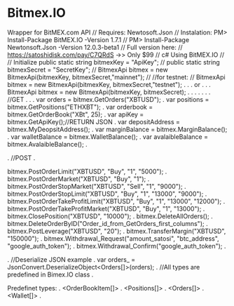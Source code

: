 # Bitmex.IO
Wrapper for BitMEX.com API
//
Requires:
Newtosoft.Json
//
Instalation:
PM> Install-Package BitMEX.IO -Version 1.7.1
//
PM> Install-Package Newtonsoft.Json -Version 12.0.3-beta1
//
Full version here:
//
https://satoshidisk.com/pay/C7QRdS  ->> Only $99
//
c#
Using BitMEX.IO
//
// Initialize
public static string bitmexKey = "ApiKey";
//
public static string bitmexSecret = "SecretKey";
//
BitmexApi bitmex = new BitmexApi(bitmexKey, bitmexSecret,"mainnet");
//
//for testnet:
//
BitmexApi bitmex = new BitmexApi(bitmexKey, bitmexSecret,"testnet");
.
.
.
or
.
.
.
BitmexApi bitmex = new BitmexApi(bitmexKey, bitmexSecret);
.
.
.
.
.
.
.
//GET
.
.
.
var orders = bitmex.GetOrders("XBTUSD");
.
var positions = bitmex.GetPositions("ETHXBT");
.
var orderbook = bitmex.GetOrderBook("XBt", 25);
.
var apiKey = bitmex.GetApiKey();//RETURN JSON
.
var depositAddress = bitmex.MyDeopsitAddress();
.
var marginBalance = bitmex.MarginBalance();
.
var walletBalance = bitmex.WalletBalance();
.
var avalaibleBalance = bitmex.AvalaibleBalance();
.

.
//POST
.


bitmex.PostOrderLimit("XBTUSD", "Buy", "1", "5000");
.
bitmex.PostOrderMarket("XBTUSD", "Buy", "1");
.
bitmex.PostOrderStopMarket("XBTUSD", "Sell", "1", "9000");
.
bitmex.PostOrderStopLimit("XBTUSD", "Buy", "1", "13000", "9000");
.
bitmex.PostOrderTakeProfitLimit("XBTUSD", "Buy", "1", "13000", "12000");
.
bitmex.PostOrderTakeProfitMarket("XBTUSD", "Buy", "1", "13000");
.
bitmex.ClosePosition("XBTUSD", "10000");
.
bitmex.DeleteAllOrders();
.
bitmex.DeleteOrderByID("Order_id_from_GetOrders_first_columns");
.
bitmex.PostLeverage("XBTUSD", "20");
.
bitmex.TransferMargin("XBTUSD", "150000");
.
bitmex.Withdrawal_Request("amount_satosi", "btc_address", "google_auth_token");
.
bitmex.Withdrawal_Confirm("google_auth_token");
.

.
//Deserialize JSON example
.
var orders_ = JsonConvert.DeserializeObject<Orders[]>(orders); 
.
//All types are predefined in Bimex.IO class
.


Predefinet types:
.
<OrderBookItem[]>
.
<Positions[]>
.
<Orders[]>
.
<Wallet[]>
.



